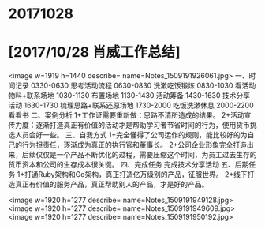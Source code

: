# 20171028

# [2017/10/28 肖威工作总结]
<image w=1919 h=1440 describe= name=Notes_1509191926061.jpg>
一、时间记录
0330-0630 思考活动流程
0630-0830 洗漱吃饭锻炼
0830-1030 看活动物料+联系场地
1030-1130 布置场地
1130-1430 活动筹备
1430-1630 技术分享活动
1630-1730 梳理思路+联系还原场地
1730-2000 吃饭洗漱休息
2000-2200 看看书
二、案例分析
1+工作证需要重新做：思路不清所造成的结果。
2+活动宣传力度：逐渐打造真正有价值的活动才是帮助学习者节省时间的行为，使用货币挑选人员会好一些。
三、自我方式
1+完全懂得了公司运作的规则，能比较好的为自己的行为担责任，逐渐成为真正的执行官和董事长。
2+公司企业形象完全打造出来，后续仅仅是一个产品不断优化的过程，需要压缩这个时间，为员工过去生存的货币资本和公司的生存成本很关键。
四、完成任务
完成技术分享活动
五、后期任务
1+打通Ruby架构和Go架构，真正打造亿万级别的产品，征服世界。
2+线下打造真正有价值的服务产品，真正帮助别人的产品，才是好的产品。

<image w=1920 h=1277 describe= name=Notes_1509191949128.jpg>
<image w=1920 h=1277 describe= name=Notes_1509191949609.jpg>
<image w=1920 h=1277 describe= name=Notes_1509191950192.jpg>
